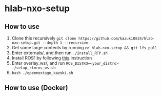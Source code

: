 # hlab-nxo-setup

## How to use

1. Clone this recursively ```git clone https://github.com/kazuki0824/hlab-nxo-setup.git --depth 1 --recursive```
2. Get some large contents by running ```cd hlab-nxo-setup && git lfs pull```
2. Enter externals/, and then run ```./install_RTP.sh```
3. Install ROS1 by following [this](http://wiki.ros.org/melodic/Installation/Ubuntu) instruction 
4. Enter overlay\_ws/, and run ```ROS_DISTRO=<your_distro> ./setup_rtmros_ws.sh```
5. ```bash ./opennextage_kazuki.sh```

## How to use (Docker)
